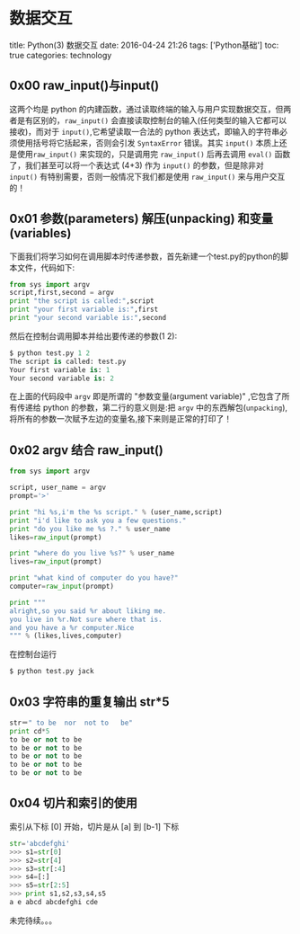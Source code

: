 # 数据交互

title: Python(3) 数据交互
date: 2016-04-24 21:26
tags: ['Python基础']
toc: true
categories: technology

## 0x00 raw_input()与input()

这两个均是 python 的内建函数，通过读取终端的输入与用户实现数据交互，但两者是有区别的，`raw_input()` 会直接读取控制台的输入(任何类型的输入它都可以接收)，而对于 `input()`,它希望读取一合法的 python 表达式，即输入的字符串必须使用括号将它括起来，否则会引发 `SyntaxError` 错误。其实 `input()` 本质上还是使用`raw_input()` 来实现的，只是调用完 `raw_input()` 后再去调用 `eval()` 函数了，我们甚至可以将一个表达式 (4+3) 作为 `input()` 的参数，但是除非对 `input()` 有特别需要，否则一般情况下我们都是使用 `raw_input()` 来与用户交互的！

## 0x01 参数(parameters) 解压(unpacking) 和变量(variables)

下面我们将学习如何在调用脚本时传递参数，首先新建一个test.py的python的脚本文件，代码如下:

```python
from sys import argv
script,first,second = argv
print "the script is called:",script
print "your first variable is:",first
print "your second variable is:",second
```

然后在控制台调用脚本并给出要传递的参数(1 2):

```python
$ python test.py 1 2
The script is called: test.py
Your first variable is: 1
Your second variable is: 2
```

在上面的代码段中 `argv` 即是所谓的 "参数变量(argument variable)" ,它包含了所有传递给 python 的参数，第二行的意义则是:把 `argv` 中的东西解包(`unpacking`),将所有的参数一次赋予左边的变量名,接下来则是正常的打印了！

## 0x02 argv 结合 raw_input()

```python
from sys import argv

script, user_name = argv
prompt='>'

print "hi %s,i'm the %s script." % (user_name,script)
print "i'd like to ask you a few questions."
print "do you like me %s ?." % user_name
likes=raw_input(prompt)

print "where do you live %s?" % user_name
lives=raw_input(prompt)

print "what kind of computer do you have?"
computer=raw_input(prompt)

print """
alright,so you said %r about liking me.
you live in %r.Not sure where that is.
and you have a %r computer.Nice
""" % (likes,lives,computer)
```

在控制台运行

```bash
$ python test.py jack
```

## 0x03 字符串的重复输出 str*5

```python
str＝" to be  nor  not to   be"
print cd*5
to be or not to be
to be or not to be
to be or not to be
to be or not to be
to be or not to be
```

## 0x04 切片和索引的使用

 索引从下标 [0] 开始，切片是从 [a] 到 [b-1] 下标

```python
str='abcdefghi'
>>> s1=str[0]
>>> s2=str[4]
>>> s3=str[:4]
>>> s4=[:]
>>> s5=str[2:5]
>>> print s1,s2,s3,s4,s5
a e abcd abcdefghi cde
```

未完待续。。。
